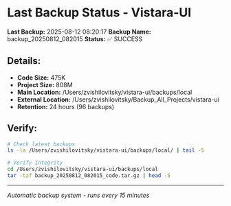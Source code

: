 # Last Backup Status - Vistara-UI

**Last Backup:** 2025-08-12 08:20:17
**Backup Name:** backup_20250812_082015
**Status:** ✅ SUCCESS

## Details:
- **Code Size:** 475K
- **Project Size:** 808M
- **Main Location:** /Users/zvishilovitsky/vistara-ui/backups/local
- **External Location:** /Users/zvishilovitsky/Backup_All_Projects/vistara-ui
- **Retention:** 24 hours (96 backups)

## Verify:
```bash
# Check latest backups
ls -la /Users/zvishilovitsky/vistara-ui/backups/local/ | tail -5

# Verify integrity
cd /Users/zvishilovitsky/vistara-ui/backups/local
tar -tzf backup_20250812_082015_code.tar.gz | head -5
```

---
*Automatic backup system - runs every 15 minutes*
